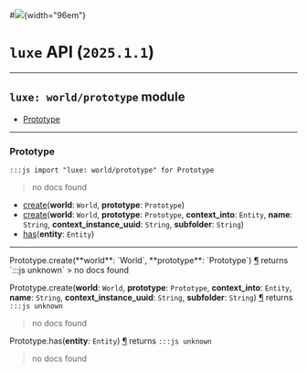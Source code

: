 #![](../../../../../../images/luxe-dark.svg){width="96em"}

# `luxe` API (`2025.1.1`)  


---

## `luxe: world/prototype` module

- [Prototype](#prototype)   

---

### Prototype
`:::js import "luxe: world/prototype" for Prototype`
> no docs found

- [create](#Prototype.create+2)(**world**: `World`, **prototype**: `Prototype`)
- [create](#Prototype.create+6)(**world**: `World`, **prototype**: `Prototype`, **context_into**: `Entity`, **name**: `String`, **context_instance_uuid**: `String`, **subfolder**: `String`)
- [has](#Prototype.has)(**entity**: `Entity`)

<hr/>
<endpoint module="luxe: world/prototype" class="Prototype" signature="create(world : World, prototype : Prototype)"></endpoint>
<signature id="Prototype.create+2">Prototype.create(**world**: `World`, **prototype**: `Prototype`)
<a class="headerlink" href="#Prototype.create+2" title="Permanent link">¶</a></signature>
<span class='api_ret'>returns</span> `:::js unknown`
> no docs found   

<endpoint module="luxe: world/prototype" class="Prototype" signature="create(world : World, prototype : Prototype, context_into : Entity, name : String, context_instance_uuid : String, subfolder : String)"></endpoint>
<signature id="Prototype.create+6">Prototype.create(**world**: `World`, **prototype**: `Prototype`, **context_into**: `Entity`, **name**: `String`, **context_instance_uuid**: `String`, **subfolder**: `String`)
<a class="headerlink" href="#Prototype.create+6" title="Permanent link">¶</a></signature>
<span class='api_ret'>returns</span> `:::js unknown`
> no docs found   

<endpoint module="luxe: world/prototype" class="Prototype" signature="has(entity : Entity)"></endpoint>
<signature id="Prototype.has">Prototype.has(**entity**: `Entity`)
<a class="headerlink" href="#Prototype.has" title="Permanent link">¶</a></signature>
<span class='api_ret'>returns</span> `:::js unknown`
> no docs found   

